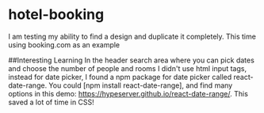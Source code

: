 # hotel-booking

I am testing my ability to find a design and duplicate it completely. This time using booking.com as an example

##Interesting Learning
In the header search area where you can pick dates and choose the number of people and rooms I didn't use html input tags, instead for date picker, I found a npm package for date picker called react-date-range. You could [npm install react-date-range], and find many options in this demo: https://hypeserver.github.io/react-date-range/. This saved a lot of time in CSS!
